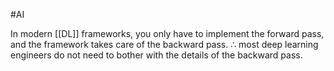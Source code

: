 #AI 


In modern [[DL]] frameworks, you only have to implement the forward pass, and the framework takes care of the backward pass. $\therefore$ most deep learning engineers do not need to bother with the details of the backward pass.


